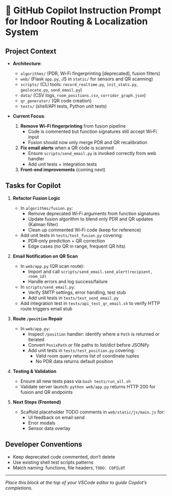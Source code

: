 
# 🤖 GitHub Copilot Instruction Prompt for Indoor Routing & Localization System

## Project Context
* **Architecture**:
	- `algorithms/` (PDR, Wi‑Fi fingerprinting [deprecated], fusion filters)
	- `web/` (Flask `app.py`, JS in `static/` for sensors and QR scanning)
	- `scripts/` (CLI tools: `record_realtime.py`, `init_stats.py`, `geolocate.py`, `send_email.py`)
	- `data/` (CSV logs, `room_positions.csv`, `corridor_graph.json`)
	- `qr_generator/` (QR code creation)
	- `tests/` (shell/API tests, Python unit tests)

* **Current Focus**:
	1. **Remove Wi‑Fi fingerprinting** from fusion pipeline
		 - Code is commented but function signatures still accept Wi‑Fi input
		 - Fusion should now only merge PDR and QR recalibration
	2. **Fix email alerts** when a QR code is scanned
		 - Ensure `scripts/send_email.py` is invoked correctly from web handler
		 - Add unit tests + integration tests
	3. **Front‑end improvements** (coming next)

## Tasks for Copilot
1. **Refactor Fusion Logic**
	 - In `algorithms/fusion.py`:
		 - Remove deprecated Wi‑Fi arguments from function signatures
		 - Update fusion algorithm to blend only PDR and QR updates (Kalman filter)
		 - Clean up commented Wi‑Fi code (keep for reference)
	 - Add unit tests in `tests/test_fusion.py` covering:
		 - PDR‑only prediction + QR correction
		 - Edge cases (no QR in range, frequent QR hits)

2. **Email Notification on QR Scan**
	 - In `web/app.py` (QR scan route):
		 - Import and call `scripts/send_email.send_alert(recipient, room_id)`
		 - Handle errors and log success/failure
	 - In `scripts/send_email.py`:
		 - Verify SMTP settings, error handling, test stub
		 - Add unit tests in `tests/test_send_email.py`
	 - Add integration test in `tests/api_test_qr_email.sh` to verify HTTP route triggers email stub

3. **Route `/position` Repair**
   - In `web/app.py`:
     - Inspect `/position` handler: identify where a `Path` is returned or iterated
     - Convert `PosixPath` or file paths to list/dict before JSONify
     - Add unit tests in `tests/test_position.py` covering:
       - Valid room query returns list of coordinate tuples
       - No PDR data returns default position
4. **Testing & Validation**
	 - Ensure all new tests pass via `bash tests/run_all.sh`
	 - Validate server launch: `python web/app.py` returns HTTP 200 for fusion and QR endpoints

5. **Next Steps (Frontend)**
	 - Scaffold placeholder TODO comments in `web/static/js/main.js` for:
		 - UI feedback on email send
		 - Error modals
		 - Sensor data overlay

## Developer Conventions
- Keep deprecated code commented, don’t delete
- Use existing shell test scripts patterns
- Match naming: functions, file headers, `TODO: COPILOT`

---
*Place this block at the top of your VSCode editor to guide Copilot’s completions.*
